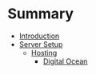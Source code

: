 # Summary

* [Introduction](README.md)
* [Server Setup](chapter1.md)
   * [Hosting](hosting.md)
       * [Digital Ocean](digital_ocean.md)

